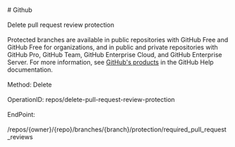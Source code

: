 <br>#     Github</br>
<br>Delete pull request review protection</br>
<br>Protected branches are available in public repositories with GitHub Free and GitHub Free for organizations, and in public and private repositories with GitHub Pro, GitHub Team, GitHub Enterprise Cloud, and GitHub Enterprise Server. For more information, see [GitHub's products](https://help.github.com/github/getting-started-with-github/githubs-products) in the GitHub Help documentation.</br>
<br>Method: Delete</br>
<br>OperationID: repos/delete-pull-request-review-protection</br>
<br>EndPoint:</br>
<br>/repos/{owner}/{repo}/branches/{branch}/protection/required_pull_request_reviews</br>
